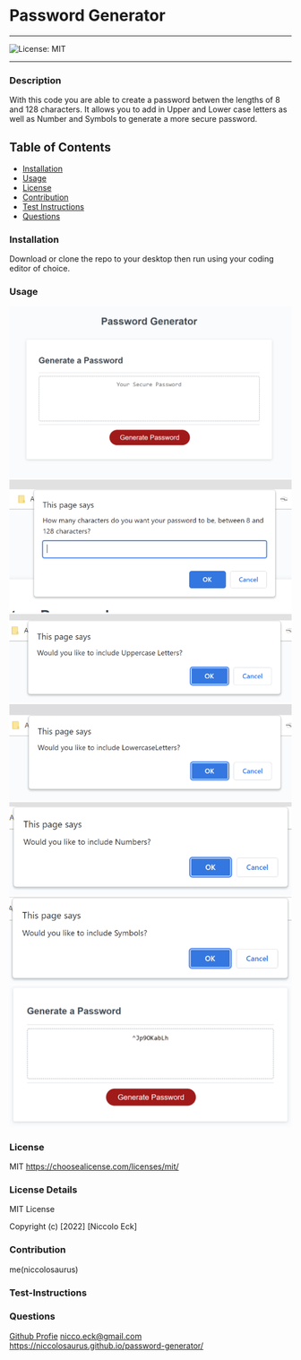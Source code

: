   # Password Generator

  ----
  ![License: MIT](https://img.shields.io/badge/License-MIT-yellow.svg)

  ----

### Description
With this code you are able to create a password betwen the lengths of 8 and 128 characters. It allows you to add in Upper and Lower case letters as well as Number and Symbols to generate a more secure password.

## Table of Contents
- [Installation](#installation)
- [Usage](#usage)
- [License](#license)
- [Contribution](#contribution)
- [Test Instructions](#test-instructions)
- [Questions](#questions)



### Installation
Download or clone the repo to your desktop then run using your coding editor of choice.

### Usage
![password-generator](https://github.com/niccolosaurus/password-generator/blob/main/assets/password-generator.PNG?raw=true)
![length prompt](https://github.com/niccolosaurus/password-generator/blob/main/assets/password-generator-length.PNG?raw=true)
![uppercase prompt](https://github.com/niccolosaurus/password-generator/blob/main/assets/password-generator-uppercase.PNG?raw=true)
![lowercase prompt](https://github.com/niccolosaurus/password-generator/blob/main/assets/password-generator-lowercase.PNG?raw=true)
![number prompt](https://github.com/niccolosaurus/password-generator/blob/main/assets/password-generator-numbers.PNG?raw=true)
![symbol prompt](https://github.com/niccolosaurus/password-generator/blob/main/assets/password-generator-symbols.PNG?raw=true)
![generated password](https://github.com/niccolosaurus/password-generator/blob/main/assets/password-generator-password.PNG?raw=true)


### License
MIT
https://choosealicense.com/licenses/mit/

### License Details

MIT License

Copyright (c) [2022] [Niccolo Eck]

### Contribution
me(niccolosaurus)

### Test-Instructions


### Questions
[Github Profie](https://github.com/niccolosaurus)
nicco.eck@gmail.com
https://niccolosaurus.github.io/password-generator/